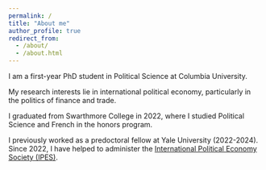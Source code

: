 ```yaml
---
permalink: /
title: "About me"
author_profile: true
redirect_from: 
  - /about/
  - /about.html
---
```


I am a first-year PhD student in Political Science at Columbia University. 

My research interests lie in international political economy, particularly in the politics of finance and trade. 

I graduated from Swarthmore College in 2022, where I studied Political Science and French in the honors program.

I previously worked as a predoctoral fellow at Yale University (2022-2024). Since 2022, I have helped to administer the [International Political Economy Society (IPES)](https://www.internationalpoliticaleconomysociety.org/). 

